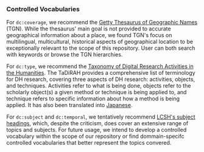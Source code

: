 ### Controlled Vocabularies

For `dc:coverage`, we recommend the [Getty Thesaurus of Geographic Names](https://www.getty.edu/research/tools/vocabularies/tgn/) (TGN). While the thesaurus' main goal is not provided to accurate geographical information about a place, we found TGN's focus on multilingual, multicultural, historical aspects of geographical location to be exceptionally relevant to the scope of this repository. User can both search with keywords or browse the TGN hierarchies. 

For `dc:type`, we recommend the [Taxonomy of Digital Research Activities in the Humanities](https://vocabs.dariah.eu/tadirah/en/). The TaDiRAH provides a comprehensive list of terminology for DH research, covering three aspects of DH research: activities, objects, and techniques. Activities refer to what is being done, objects refer to the scholarly object(s) a given method or technique is being applied to, and technique refers to specific information about how a method is being applied. It has also been translated into [Japanese](https://github.com/dhtaxonomy/TaDiRAH/blob/master/jpn/readme.md).

For `dc:subject` and `dc:temporal`, we tentatively recommend [LCSH's subject headings](https://www.loc.gov/aba/publications/FreeLCSH/freelcsh.html), which, despite the criticism, does cover an extensive range of topics and subjects. For future usage, we intend to develop a controlled vocabulary within the scope of our repository or find dommain-specifc controlled vocabularies that better represent the topics convered. 
